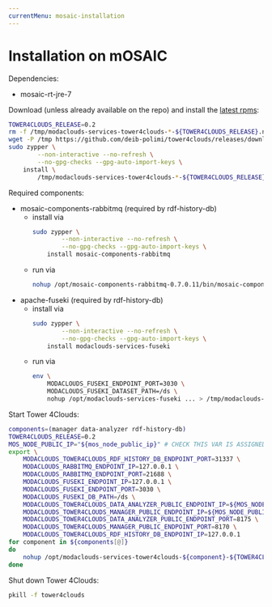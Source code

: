 ```yaml
---
currentMenu: mosaic-installation
---
```


# Installation on mOSAIC

Dependencies:
- mosaic-rt-jre-7

Download (unless already available on the repo) and install the [latest rpms](https://github.com/deib-polimi/tower4clouds/releases):
```bash
TOWER4CLOUDS_RELEASE=0.2
rm -f /tmp/modaclouds-services-tower4clouds-*-${TOWER4CLOUDS_RELEASE}.noarch.rpm
wget -P /tmp https://github.com/deib-polimi/tower4clouds/releases/download/${TOWER4CLOUDS_RELEASE}/modaclouds-services-tower4clouds-{manager,data-analyzer,rdf-history-db}-${TOWER4CLOUDS_RELEASE}.noarch.rpm 
sudo zypper \
		--non-interactive --no-refresh \
		--no-gpg-checks --gpg-auto-import-keys \
   	install \
		/tmp/modaclouds-services-tower4clouds-*-${TOWER4CLOUDS_RELEASE}.noarch.rpm
```
	
Required components:
- mosaic-components-rabbitmq (required by rdf-history-db)
	* install via
		```bash
		sudo zypper \
				--non-interactive --no-refresh \
				--no-gpg-checks --gpg-auto-import-keys \
			install mosaic-components-rabbitmq
		```
	* run via
		```bash
		nohup /opt/mosaic-components-rabbitmq-0.7.0.11/bin/mosaic-components-rabbitmq--run-component > /tmp/mosaic-components-rabbitmq.log 2>&1 &
		```
- apache-fuseki (required by rdf-history-db)
	* install via
		```bash
		sudo zypper \
				--non-interactive --no-refresh \
				--no-gpg-checks --gpg-auto-import-keys \
			install modaclouds-services-fuseki
		```
	* run via
		```bash
		env \
			MODACLOUDS_FUSEKI_ENDPOINT_PORT=3030 \
			MODACLOUDS_FUSEKI_DATASET_PATH=/ds \
			nohup /opt/modaclouds-services-fuseki ... > /tmp/modaclouds-services-fuseki.log 2>&1 &
		```

Start Tower 4Clouds:
```bash
components=(manager data-analyzer rdf-history-db)
TOWER4CLOUDS_RELEASE=0.2
MOS_NODE_PUBLIC_IP="${mos_node_public_ip}" # CHECK THIS VAR IS ASSIGNED
export \
	MODACLOUDS_TOWER4CLOUDS_RDF_HISTORY_DB_ENDPOINT_PORT=31337 \
	MODACLOUDS_RABBITMQ_ENDPOINT_IP=127.0.0.1 \
	MODACLOUDS_RABBITMQ_ENDPOINT_PORT=21688 \
	MODACLOUDS_FUSEKI_ENDPOINT_IP=127.0.0.1 \
	MODACLOUDS_FUSEKI_ENDPOINT_PORT=3030 \
	MODACLOUDS_FUSEKI_DB_PATH=/ds \
	MODACLOUDS_TOWER4CLOUDS_DATA_ANALYZER_PUBLIC_ENDPOINT_IP=${MOS_NODE_PUBLIC_IP} \
	MODACLOUDS_TOWER4CLOUDS_MANAGER_PUBLIC_ENDPOINT_IP=${MOS_NODE_PUBLIC_IP} \
	MODACLOUDS_TOWER4CLOUDS_DATA_ANALYZER_PUBLIC_ENDPOINT_PORT=8175 \
	MODACLOUDS_TOWER4CLOUDS_MANAGER_PUBLIC_ENDPOINT_PORT=8170 \
	MODACLOUDS_TOWER4CLOUDS_RDF_HISTORY_DB_ENDPOINT_IP=127.0.0.1
for component in ${components[@]}
do
	nohup /opt/modaclouds-services-tower4clouds-${component}-${TOWER4CLOUDS_RELEASE}/bin/service-run.bash > /tmp/modaclouds-services-tower4clouds-${component}-${TOWER4CLOUDS_RELEASE}.log 2>&1 &
done
```

Shut down Tower 4Clouds:
```bash
pkill -f tower4clouds
```